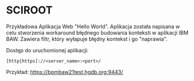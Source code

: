 # SCIROOT

Przykładowa Aplikacja Web "Hello World". Aplikacja została napisana w celu stworzenia workaround błędnego budowania konteksti w aplikacji IBM BAW. Zawiera filtr, który wyłapuje błędny kontekst i go "naprawia".

Dostęp do uruchomionej aplikacji:

```text
[http|https]://<server_name>:<port>/
```
Przykład: https://bpmbaw21test.hgdb.org:9443/

 